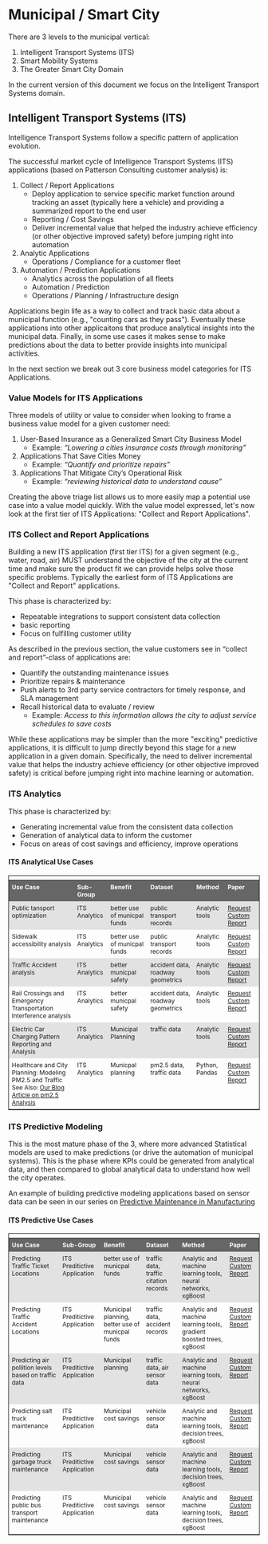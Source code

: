 # Municipal / Smart City

There are 3 levels to the municipal vertical:

1. Intelligent Transport Systems (ITS)
2. Smart Mobility Systems
3. The Greater Smart City Domain

In the current version of this document we focus on the Intelligent Transport Systems domain.

## Intelligent Transport Systems (ITS)

Intelligence Transport Systems follow a specific pattern of application evolution.

The successful market cycle of Intelligence Transport Systems (ITS) applications (based on Patterson Consulting customer analysis) is:

1. Collect / Report Applications
   - Deploy application to service specific market function around tracking an asset (typically here a vehicle) and providing a summarized report to the end user
   - Reporting / Cost Savings
   -  Deliver incremental value that helped the industry achieve efficiency (or other objective improved safety) before jumping right into automation
2. Analytic Applications
   - Operations / Compliance for a customer fleet
3. Automation / Prediction Applications
   - Analytics across the population of all fleets 
   - Automation / Prediction
   - Operations / Planning / Infrastructure design

Applications begin life as a way to collect and track basic data about a municipal function (e.g., "counting cars as they pass"). Eventually these applications into other applicaitons that produce analytical insights into the municipal data. Finally, in some use cases it makes sense to make predictions about the data to better provide insights into municipal activities.

In the next section we break out 3 core business model categories for ITS Applications.

### Value Models for ITS Applications

Three models of utility or value to consider when looking to frame a business value model for a given customer need:

1. User-Based Insurance as a Generalized Smart City Business Model
   - Example: *“Lowering a cities insurance costs through monitoring”*
2. Applications That Save Cities Money
   - Example: *“Quantify and prioritize repairs”*
3. Applications That Mitigate City’s Operational Risk
   - Example: *“reviewing historical data to understand cause”*

Creating the above triage list allows us to more easily map a potential use case into a value model quickly. With the value model expressed, let's now look at the first tier of ITS Applications: "Collect and Report Applications".

### ITS Collect and Report Applications

Building a new ITS application (first tier ITS) for a given segment (e.g., water, road, air) MUST understand the objective of the city at the current time and make sure the product fit we can provide helps solve those specific problems. Typically the earliest form of ITS Applications are "Collect and Report" applications.

This phase is characterized by:
- Repeatable integrations to support consistent data collection
- basic reporting
- Focus on fulfilling customer utility

As described in the previous section, the value customers see in “collect and report”-class of applications are:

- Quantify the outstanding maintenance issues
- Prioritize repairs & maintenance 
- Push alerts to 3rd party service contractors for timely response, and SLA management
- Recall historical data to evaluate / review
   - Example: *Access to this information allows the city to adjust service schedules to save costs*

While these applications may be simpler than the more "exciting" predictive applications, it is difficult to jump directly beyond this stage for a new application in a given domain. Specifically, the need to deliver incremental value that helps the industry achieve efficiency (or other objective improved safety) is critical before jumping right into machine learning or automation.


<!--
#### Key identified transportation segments:

- traffic management
- environment protection
- freight management
- public transport
- road safety and security
- automotive telematics
- road user charging
- parking management
- Road tolling
-->


### ITS Analytics

This phase is characterized by:

- Generating incremental value from the consistent data collection
- Generation of analytical data to inform the customer
- Focus on areas of cost savings and efficiency, improve operations

#### ITS Analytical Use Cases

<style>
th, td {
padding: 6px;
text-align: left;
vertical-align: top;
font-size: 12px;
}
td.use_case_desc {
	font-size: 10px;
}
th {
  background-color: #666666;
  color: white;
}
tr:nth-child(even) {background-color: #e2e2e2;}
tbody{
    width: 100%;
    display: table;
}
</style>

<table style="width: 100%; border: 1px solid;">
<tr>
<th>Use Case</th>
<th>Sub-Group</th>
<th>Benefit</th>
<th>Dataset</th>
<th>Method</th>
<th>Paper</th>
</tr>

<tr>
<td>Public tansport optimization</td>
<td>ITS Analytics</td>
<td>better use of municpal funds</td>
<td>public transport records</td>
<td>Analytic tools</td>
<td><a href="./request_use_case_report.html">Request Custom Report</a></td>
</tr>


<tr>
<td>Sidewalk accessibility analysis</td>
<td>ITS Analytics</td>
<td>better use of municpal funds</td>
<td>public transport records</td>
<td>Analytic tools</td>
<td><a href="./request_use_case_report.html">Request Custom Report</a></td>
</tr>


<tr>
<td>Traffic Accident analysis</td>
<td>ITS Analytics</td>
<td>better municpal safety</td>
<td>accident data, roadway geometrics</td>
<td>Analytic tools</td>
<td><a href="./request_use_case_report.html">Request Custom Report</a></td>
</tr>

<tr>
<td>Rail Crossings and Emergency Transportation Interference analysis</td>
<td>ITS Analytics</td>
<td>better municpal safety</td>
<td>accident data, roadway geometrics</td>
<td>Analytic tools</td>
<td><a href="./request_use_case_report.html">Request Custom Report</a></td>
</tr>


<tr>
<td>Electric Car Charging Pattern Reporting and Analysis</td>
<td>ITS Analytics</td>
<td>Municipal Planning</td>
<td>traffic data</td>
<td>Analytic tools</td>
<td><a href="./request_use_case_report.html">Request Custom Report</a></td>
</tr>

<tr>
<td>Healthcare and City Planning: Modeling PM2.5 and Traffic <br/>See Also: <a href="http://www.pattersonconsultingtn.com/blog/cuip_smart_city_data_challenge_2019.html">Our Blog Article on pm2.5 Analysis</a></td>
<td>ITS Analytics</td>
<td>Municpal planning</td>
<td>pm2.5 data, traffic data</td>
<td>Python, Pandas</td>
<td><a href="./request_use_case_report.html">Request Custom Report</a></td>
</tr>


</table>

### ITS Predictive Modeling

This is the most mature phase of the 3, where more advanced Statistical models are used to make predictions (or drive the automation of municipal systems). This is the phase where KPIs could be generated from analytical data, and then compared to global analytical data to understand how well the city operates. 

An example of building predictive modeling applications based on sensor data can be seen in our series on [Predictive Maintenance in Manufacturing](http://www.pattersonconsultingtn.com/blog/predictive_maintenance_w_snowflake_ml_part_1_biz.html)

#### ITS Predictive Use Cases

<table style="width: 100%; border: 1px solid;">
<tr>
<th>Use Case</th>
<th>Sub-Group</th>
<th>Benefit</th>
<th>Dataset</th>
<th>Method</th>
<th>Paper</th>
</tr>

<tr>
<td>Predicting Traffic Ticket Locations</td>
<td>ITS Preditictive Application</td>
<td>better use of municpal funds</td>
<td>traffic data, traffic citation records</td>
<td>Analytic and machine learning tools, neural networks, xgBoost</td>
<td><a href="./request_use_case_report.html">Request Custom Report</a></td>
</tr>


<tr>
<td>Predicting Traffic Accident Locations</td>
<td>ITS Preditictive Application</td>
<td>Municipal planning, better use of municpal funds</td>
<td>traffic data, accident records</td>
<td>Analytic and machine learning tools, gradient boosted trees, xgBoost</td>
<td><a href="./request_use_case_report.html">Request Custom Report</a></td>
</tr>

<tr>
<td>Predicting air pollition levels based on traffic data</td>
<td>ITS Preditictive Application</td>
<td>Municipal planning</td>
<td>traffic data, air sensor data</td>
<td>Analytic and machine learning tools, neural networks, xgBoost</td>
<td><a href="./request_use_case_report.html">Request Custom Report</a></td>
</tr>


<tr>
<td>Predicting salt truck maintenance</td>
<td>ITS Preditictive Application</td>
<td>Municipal cost savings</td>
<td>vehicle sensor data</td>
<td>Analytic and machine learning tools, decision trees, xgBoost</td>
<td><a href="./request_use_case_report.html">Request Custom Report</a></td>
</tr>


<tr>
<td>Predicting garbage truck maintenance</td>
<td>ITS Preditictive Application</td>
<td>Municipal cost savings</td>
<td>vehicle sensor data</td>
<td>Analytic and machine learning tools, decision trees, xgBoost</td>
<td><a href="./request_use_case_report.html">Request Custom Report</a></td>
</tr>


<tr>
<td>Predicting public bus transport maintenance</td>
<td>ITS Preditictive Application</td>
<td>Municipal cost savings</td>
<td>vehicle sensor data</td>
<td>Analytic and machine learning tools, decision trees, xgBoost</td>
<td><a href="./request_use_case_report.html">Request Custom Report</a></td>
</tr>
</table>

